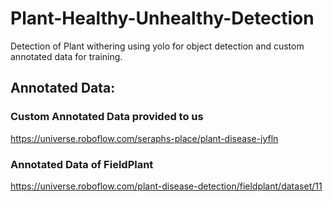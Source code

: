 # Plant-Healthy-Unhealthy-Detection
Detection of Plant withering using yolo for object detection and custom annotated data for training.
## Annotated Data: 
### Custom Annotated Data provided to us
https://universe.roboflow.com/seraphs-place/plant-disease-jyfln
### Annotated Data of FieldPlant 
https://universe.roboflow.com/plant-disease-detection/fieldplant/dataset/11

